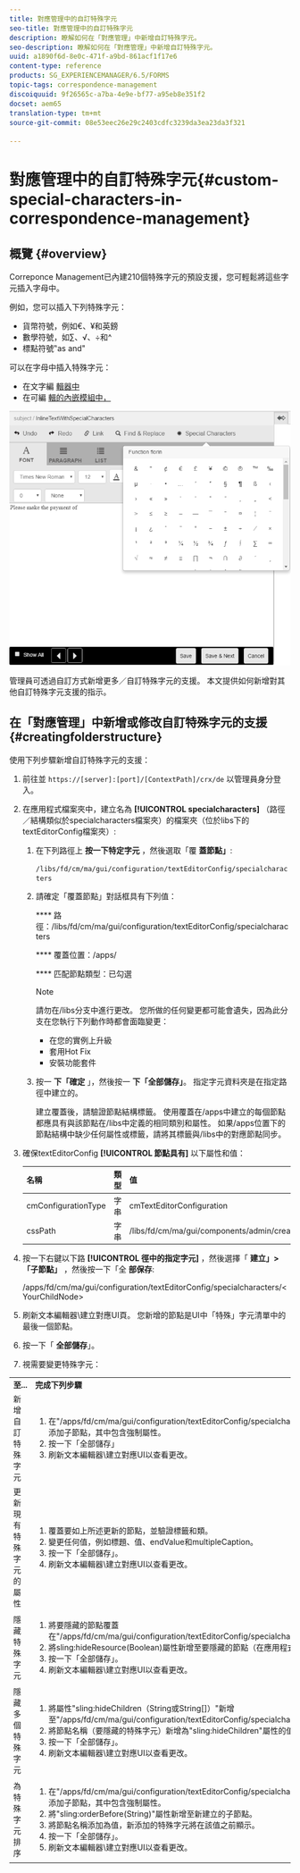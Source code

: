 ```yaml
---
title: 對應管理中的自訂特殊字元
seo-title: 對應管理中的自訂特殊字元
description: 瞭解如何在「對應管理」中新增自訂特殊字元。
seo-description: 瞭解如何在「對應管理」中新增自訂特殊字元。
uuid: a1890f6d-8e0c-471f-a9bd-861acf1f17e6
content-type: reference
products: SG_EXPERIENCEMANAGER/6.5/FORMS
topic-tags: correspondence-management
discoiquuid: 9f26565c-a7ba-4e9e-bf77-a95eb8e351f2
docset: aem65
translation-type: tm+mt
source-git-commit: 08e53eec26e29c2403cdfc3239da3ea23da3f321

---
```



# 對應管理中的自訂特殊字元{#custom-special-characters-in-correspondence-management}

## 概覽 {#overview}

Correponce Management已內建210個特殊字元的預設支援，您可輕鬆將這些字元插入字母中。

例如，您可以插入下列特殊字元：

* 貨幣符號，例如€、¥和英鎊
* 數學符號，如∑、√、÷和^
* 標點符號‟as and&quot;

可以在字母中插入特殊字元：

* 在文字編 [輯器中](/help/forms/using/document-fragments.md#createtext)
* 在可編 [輯的內嵌模組中，](../../forms/using/create-correspondence.md#managecontent)

![特殊字元線模組](assets/specialcharactersinlinemodule.png)

管理員可透過自訂方式新增更多／自訂特殊字元的支援。 本文提供如何新增對其他自訂特殊字元支援的指示。

## 在「對應管理」中新增或修改自訂特殊字元的支援 {#creatingfolderstructure}

使用下列步驟新增自訂特殊字元的支援：

1. 前往並 `https://[server]:[port]/[ContextPath]/crx/de` 以管理員身分登入。
1. 在應用程式檔案夾中，建立名為 **[!UICONTROL specialcharacters]** （路徑／結構類似於specialcharacters檔案夾）的檔案夾（位於libs下的textEditorConfig檔案夾）:

   1. 在下列路徑上 **按一下特定字元** ，然後選取「覆 **蓋節點」**:

      `/libs/fd/cm/ma/gui/configuration/textEditorConfig/specialcharacters`

   1. 請確定「覆蓋節點」對話框具有下列值：

      **** 路徑：/libs/fd/cm/ma/gui/configuration/textEditorConfig/specialcharacters

      **** 覆蓋位置：/apps/

      **** 匹配節點類型：已勾選

      >[!NOTE]
      >
      >請勿在/libs分支中進行更改。 您所做的任何變更都可能會遺失，因為此分支在您執行下列動作時都會面臨變更：
      >
      >
      >
      >    * 在您的實例上升級
      >    * 套用Hot Fix
      >    * 安裝功能套件


   1. 按一 **下「確定** 」，然後按一 **下「全部儲存」**。 指定字元資料夾是在指定路徑中建立的。

      建立覆蓋後，請驗證節點結構標籤。 使用覆蓋在/apps中建立的每個節點都應具有與該節點在/libs中定義的相同類別和屬性。 如果/apps位置下的節點結構中缺少任何屬性或標籤，請將其標籤與/libs中的對應節點同步。



1. 確保textEditorConfig **[!UICONTROL 節點具有]** 以下屬性和值：

   | 名稱 | 類型 | 值 |
   |---|---|---|
   | cmConfigurationType | 字串 | cmTextEditorConfiguration |
   | cssPath | 字串 | /libs/fd/cm/ma/gui/components/admin/createasset/textcontrol/clientlibs/textcontrol |

1. 按一下右鍵以下路 **[!UICONTROL 徑中的指定字元]** ，然後選擇「 **建立」>「子節點」** ，然後按一下「全 **部保存**:

   /apps/fd/cm/ma/gui/configuration/textEditorConfig/specialcharacters/&lt;YourChildNode>

1. 刷新文本編輯器\建立對應UI頁。 您新增的節點是UI中「特殊」字元清單中的最後一個節點。
1. 按一下「 **全部儲存**」。
1. 視需要變更特殊字元：

<table>
 <tbody>
  <tr>
   <td><strong>至...</strong></td>
   <td><strong>完成下列步驟</strong></td>
  </tr>
  <tr>
   <td>新增自訂特殊字元</td>
   <td>
    <ol>
     <li>在"/apps/fd/cm/ma/gui/configuration/textEditorConfig/specialcharacters"下添加子節點，其中包含強制屬性。</li>
     <li>按一下「全部儲存」</li>
     <li>刷新文本編輯器\建立對應UI以查看更改。</li>
    </ol> </td>
  </tr>
  <tr>
   <td>更新現有特殊字元的屬性</td>
   <td>
    <ol>
     <li>覆蓋要如上所述更新的節點，並驗證標籤和類。</li>
     <li>變更任何值，例如標題、值、endValue和multipleCaption。 </li>
     <li>按一下「全部儲存」。 </li>
     <li>刷新文本編輯器\建立對應UI以查看更改。</li>
    </ol> </td>
  </tr>
  <tr>
   <td>隱藏特殊字元</td>
   <td>
    <ol>
     <li>將要隱藏的節點覆蓋在"/apps/fd/cm/ma/gui/configuration/textEditorConfig/specialcharacters"下</li>
     <li>將sling:hideResource(Boolean)屬性新增至要隱藏的節點（在應用程式下）。 </li>
     <li>按一下「全部儲存」。 </li>
     <li>刷新文本編輯器\建立對應UI以查看更改。<br /> </li>
    </ol> </td>
  </tr>
  <tr>
   <td>隱藏多個特殊字元</td>
   <td>
    <ol>
     <li>將屬性"sling:hideChildren（String或String[]）"新增至"/apps/fd/cm/ma/gui/configuration/textEditorConfig/specialcharacters"。 </li>
     <li>將節點名稱（要隱藏的特殊字元）新增為"sling:hideChildren"屬性的值。 </li>
     <li>按一下「全部儲存」。 </li>
     <li>刷新文本編輯器\建立對應UI以查看更改。<br /> </li>
    </ol> </td>
  </tr>
  <tr>
   <td>為特殊字元排序</td>
   <td>
    <ol>
     <li>在"/apps/fd/cm/ma/gui/configuration/textEditorConfig/specialcharacters"下添加子節點，其中包含強制屬性。 </li>
     <li>將"sling:orderBefore(String)"屬性新增至新建立的子節點。 </li>
     <li>將節點名稱添加為值，新添加的特殊字元將在該值之前顯示。 </li>
     <li>按一下「全部儲存」。 </li>
     <li>刷新文本編輯器\建立對應UI以查看更改。<br /> </li>
    </ol> </td>
  </tr>
 </tbody>
</table>

